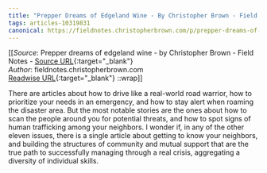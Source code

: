 ```yaml
---
title: "Prepper Dreams of Edgeland Wine - By Christopher Brown - Field Notes (210530915)"
tags: articles-10319831
canonical: https://fieldnotes.christopherbrown.com/p/prepper-dreams-of-edgeland-wine?token=eyJ1c2VyX2lkIjoxMDM2MjA0MSwicG9zdF9pZCI6Mzk3MzA3MDAsIl8iOiJwZjdZciIsImlhdCI6MTYyODQ3NzU4NSwiZXhwIjoxNjI4NDgxMTg1LCJpc3MiOiJwdWItMjk5NTEiLCJzdWIiOiJwb3N0LXJlYWN0aW9uIn0.h_5OKm52da9mRBSApnsaNqwQiTETf2Sw7MLrI2snlwc
---
```


[[_Source_: Prepper dreams of edgeland wine - by Christopher Brown - Field Notes - [Source URL](https://fieldnotes.christopherbrown.com/p/prepper-dreams-of-edgeland-wine?token=eyJ1c2VyX2lkIjoxMDM2MjA0MSwicG9zdF9pZCI6Mzk3MzA3MDAsIl8iOiJwZjdZciIsImlhdCI6MTYyODQ3NzU4NSwiZXhwIjoxNjI4NDgxMTg1LCJpc3MiOiJwdWItMjk5NTEiLCJzdWIiOiJwb3N0LXJlYWN0aW9uIn0.h_5OKm52da9mRBSApnsaNqwQiTETf2Sw7MLrI2snlwc){:target="_blank"}<br>
_Author_: fieldnotes.christopherbrown.com<br>
[Readwise URL](https://readwise.io/open/210530915){:target="_blank"}
::wrap]]

There are articles about how to drive like a real-world road warrior, how to prioritize your needs in an emergency, and how to stay alert when roaming the disaster area. But the most notable stories are the ones about how to scan the people around you for potential threats, and how to spot signs of human trafficking among your neighbors. I wonder if, in any of the other eleven issues, there is a single article about getting to know your neighbors, and building the structures of community and mutual support that are the true path to successfully managing through a real crisis, aggregating a diversity of individual skills.
